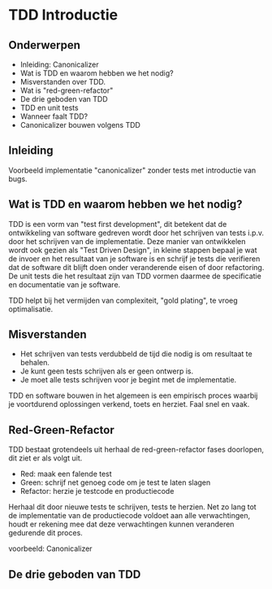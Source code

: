 # TDD Introductie

## Onderwerpen

- Inleiding: Canonicalizer
- Wat is TDD en waarom hebben we het nodig?    
- Misverstanden over TDD.
- Wat is "red-green-refactor"
- De drie geboden van TDD
- TDD en unit tests
- Wanneer faalt TDD?
- Canonicalizer bouwen volgens TDD

## Inleiding
Voorbeeld implementatie "canonicalizer" zonder tests met introductie van bugs.

## Wat is TDD en waarom hebben we het nodig?

TDD is een vorm van "test first development", dit betekent dat de ontwikkeling van software gedreven wordt door het schrijven van tests i.p.v. door het schrijven van de implementatie. Deze manier van ontwikkelen wordt ook gezien als "Test Driven Design", in kleine stappen bepaal je wat de invoer en het resultaat van je software is en schrijf je tests die verifieren dat de software dit blijft doen onder veranderende eisen of door refactoring. De unit tests die het resultaat zijn van TDD vormen daarmee de specificatie en documentatie van je software.

TDD helpt bij het vermijden van complexiteit, "gold plating", te vroeg optimalisatie.

## Misverstanden

- Het schrijven van tests verdubbeld de tijd die nodig is om resultaat te behalen.
- Je kunt geen tests schrijven als er geen ontwerp is.
- Je moet alle tests schrijven voor je begint met de implementatie.

TDD en software bouwen in het algemeen is een empirisch proces waarbij je voortdurend oplossingen verkend, toets en herziet. Faal snel en vaak.

## Red-Green-Refactor

TDD bestaat grotendeels uit herhaal de red-green-refactor fases doorlopen, dit ziet er als volgt uit.

- Red: maak een falende test
- Green: schrijf net genoeg code om je test te laten slagen
- Refactor: herzie je testcode en productiecode 

Herhaal dit door nieuwe tests te schrijven, tests te herzien. Net zo lang tot de implementatie van de productiecode voldoet aan alle verwachtingen, houdt er rekening mee dat deze verwachtingen kunnen veranderen gedurende dit proces. 

voorbeeld: Canonicalizer

## De drie geboden van TDD




